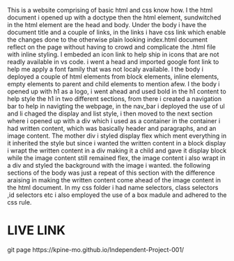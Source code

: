 <p>This is a website comprising of basic html and css know how. I the html document i opened up with a doctype then the html element, sundwitched in the html element are the head and body. Under the body i have the document title and a couple of links, in the links i have css link which enable the changes done to the otherwise plain looking index.html document reflect on the page without having to crowd and complicate the .html file with inline styling. I embeded an icon link to help ship in icons that are not readly available in vs code. i went a head and imported google font link to help me apply a font family that was not localy available. I the body i deployed a couple of html elements from block elements, inline elements, empty elements to parent and child elements to mention afew. I the body i opened up with h1 as a logo, i went ahead and used bold in the h1 content to help style the h1 in two different sections, from there i created a navigation bar to help in navigting the webpage, in the nav_bar i deployed the use of ul and li chaged the display and list style, i then moved to the next section where i opened up with a div which i used as a container in the container i had written content, which was basically header and paragraphs, and an image content. The mother div i styled display flex which ment everything in it inherited the style but since i wanted the written content in a block display i wrapt the written content in a div making it a child and gave it display block while the image content still remained flex, the image content i also wrapt in a div and styled the background with the image i wanted. the following sections of the body was just a repeat of this section with the difference araising in making the written content come ahead of the image content in the html document. In my css folder i had name selectors, class selectors ,id selectors etc i also employed the use of a box madule and adhered to the css rule.</p>
<h1>LIVE LINK</h1>
<p>git page https://kpine-mo.github.io/Independent-Project-001/</p>